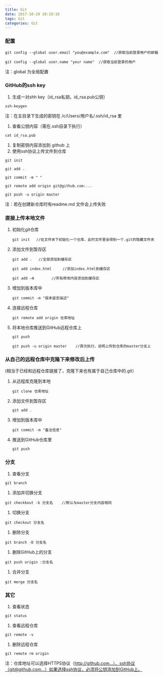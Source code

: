 ```yaml
---
title: Git
date: 2017-10-29 10:10:10
tags: Git
categories: Git
---
```


### 配置

```
git config --global user.email "you@example.com"  //获取当前登录用户的邮箱

git config --global user.name "your name"  //获取当前登录的用户
```

注：global 为全局配置
<!-- more -->
### GitHub的ssh key

1. 生成一对shh key（id_rsa私钥，id_rsa.pub公钥）

```
ssh-keygen
```

注：在主目录下生成的密钥在 /c/Users/用户名/.ssh/id_rsa 里

1. 查看公钥内容（需在.ssh目录下执行）

```
cat id_rsa.pub
```

1. 复制密钥内容添加到 github 上
2. 使用ssh协议上传文件到仓库

```
git init

git add .

git commit -m " "

git remote add origin git@github.com:...

git push -u origin master
```

注：若在创建新仓库时有readme.md 文件会上传失败

### **直接上传本地文件**

1. 初始化git仓库

   ```
   git init   //在文件夹下初始化一个仓库，此时文件里会得到一个.git的隐藏文件夹
   ```

2. 添加文件到暂存区

   ```
   git add .   //全部添加到缓存区

   git add index.html     //添加index.html到缓存区

   git add —A        //所有修改内容添加到缓存区
   ```

3. 增加到版本库中

   ```
   git commit -m "版本留言描述"
   ```

4. 连接远程仓库

   ```
   git remote add origin 仓库地址
   ```

5. 将本地仓库推送到GitHub远程仓库上

   ```
   git push 

   git push -u origin master    //首次执行，说明上传到仓库的master分支上
   ```

### 从自己的远程仓库中克隆下来修改后上传

(相当于已经和远程仓库链接了，克隆下来也有属于自己仓库中的.git）

1. 从远程库克隆到本地

   ```
   git clone 仓库地址
   ```

2. 添加文件到暂存区

   ```
   git add .
   ```

3. 增加到版本库中

   ```
   git commit -m "备注信息"
   ```

4. 推送到GitHub仓库里

   ```
   git push
   ```

### 分支

1. 查看分支

```
git branch
```

1. 添加并切换分支

```
git checkkout -b 分支名    //默认与master分支内容相同
```

1. 切换分支

```
git checkout 分支名
```

1. 删除分支

```
git branch -D 分支名
```

1. 删除GitHub上的分支

```
git push origin :分支名
```

1. 合并分支

```
git merge 分支名
```

### 其它

1. 查看状态

```
git status
```

1. 查看远程仓库

```
git remote -v
```

1. 删除远程仓库

```
git remote rm origin
```

注：仓库地址可以选择HTTPS协议（http://github.com...）、ssh协议（git@github.com...）如果选择ssh协议，必须将公钥添加到GitHub上。